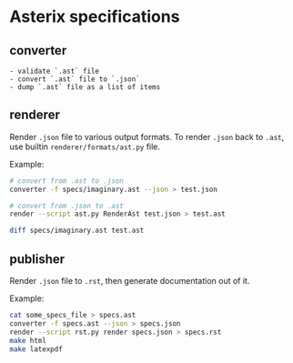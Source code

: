 # Asterix specifications

## converter

    - validate `.ast` file
    - convert `.ast` file to `.json`
    - dump `.ast` file as a list of items

## renderer

Render `.json` file to various output formats.
To render `.json` back to `.ast`, use builtin `renderer/formats/ast.py` file.

Example:

```bash
# convert from .ast to .json
converter -f specs/imaginary.ast --json > test.json

# convert from .json to .ast
render --script ast.py RenderAst test.json > test.ast

diff specs/imaginary.ast test.ast
```

## publisher

Render `.json` file to `.rst`, then generate documentation out of it.

Example:

```bash
cat some_specs_file > specs.ast
converter -f specs.ast --json > specs.json
render --script rst.py render specs.json > specs.rst
make html
make latexpdf
```


